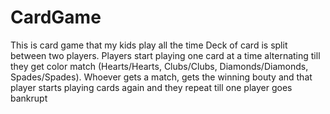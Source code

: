 # CardGame
This is card game that my kids play all the time
Deck of card is split between two players. 
Players start playing one card at a time alternating till they get color match (Hearts/Hearts, Clubs/Clubs, Diamonds/Diamonds, Spades/Spades). 
Whoever gets a match, gets the winning bouty and that player starts playing cards again and they repeat till one player goes bankrupt
